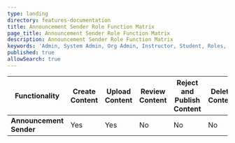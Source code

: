 ```yaml
---
type: landing
directory: features-documentation
title: Announcement Sender Role Function Matrix
page_title: Announcement Sender Role Function Matrix
description: Announcement Sender Role Function Matrix
keywords: 'Admin, System Admin, Org Admin, Instructor, Student, Roles, Permissions'
published: true
allowSearch: true
---
```


|Functionality | Create Content | Upload Content | Review Content | Reject and Publish Content | Delete Content | Update User Profile | Create Announcements | Send Announcements |
|--------------|----------------|----------------|----------------|----------------------------|----------------|---------------------|----------------------|--------------------|
| **Announcement Sender** |       Yes     |      Yes       |       No       |             No             |       No       |         No         | Yes          | Yes
